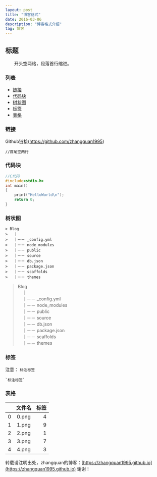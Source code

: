 ```yaml
---
layout: post
title: "博客格式"
date: 2016-03-06 
description: "博客格式介绍"
tag: 博客 
---   
```


## 标题

　　开头空两格，段落首行缩进。

### 列表

* [链接](#链接)
* [代码块](#代码块)
* [树状图](#树状图)
* [标签](#标签)
* [表格](#表格)
       

### 链接

Github链接(https://github.com/zhangquan1995)


	//首尾空两行

	
### 代码块

```C++
//C代码
#include<stdio.h>
int main()
{
	print("HelloWorld\n");
	return 0;
}

```

### 树状图

```
> Blog        
> 　｜        
> 　｜－－ _config.yml       
> 　｜－－ node_modules      
> 　｜－－ public                
> 　｜－－ source                                                  
> 　｜－－ db.json	          
> 　｜－－ package.json          
> 　｜－－ scaffolds          
> 　｜－－ themes 
```

> Blog        
> 　｜        
> 　｜－－ _config.yml       
> 　｜－－ node_modules      
> 　｜－－ public                
> 　｜－－ source                                                  
> 　｜－－ db.json	          
> 　｜－－ package.json          
> 　｜－－ scaffolds          
> 　｜－－ themes         　　　　　
　　　

### 标签

注意： `标注标签`

```
`标注标签`
```

### 表格
|    | 文件名 | 标签 |
| -- |:-----:| ---:|
|  0 | 0.png |  4  |
|  1 | 1.png |  9  |
|  2 | 2.png |  1  |
|  3 | 3.png |  7  |
|  4 | 4.png |  3  |


转载请注明出处，zhangquan的博客：[https://zhangquan1995.github.io](https://zhangquan1995.github.io) 谢谢！
